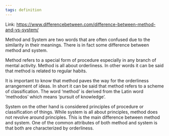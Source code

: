 ```yaml
---
tags: definition
---
```


Link: https://www.differencebetween.com/difference-between-method-and-vs-system/

Method and System are two words that are often confused due to the similarity in their meanings. There is in fact some difference between method and system.

Method refers to a special form of procedure especially in any branch of mental activity. Method is all about orderliness. In other words it can be said that method is related to regular habits.

It is important to know that method paves the way for the orderliness arrangement of ideas. In short it can be said that method refers to a scheme of classification. The word ‘method’ is derived from the Latin word ‘methodos’ which means ‘pursuit of knowledge’.

System on the other hand is considered principles of procedure or classification of things. While system is all about principles, method does not revolve around principles. This is the main difference between method and system. One of the common attributes of both method and system is that both are characterized by orderliness.